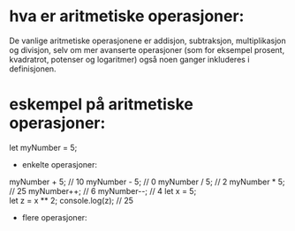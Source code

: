 # hva er aritmetiske operasjoner:

De vanlige aritmetiske operasjonene er addisjon, subtraksjon, multiplikasjon og divisjon, selv om mer avanserte operasjoner (som for eksempel prosent, kvadratrot, potenser og logaritmer) også noen ganger inkluderes i definisjonen.

# eskempel på aritmetiske operasjoner:

let myNumber = 5;

- enkelte operasjoner:

myNumber + 5; // 10
myNumber - 5; // 0
myNumber / 5; // 2
myNumber \* 5; // 25
myNumber++; // 6
myNumber--; // 4
let x = 5;  
let z = x \*\* 2;
console.log(z); // 25

- flere operasjoner:
